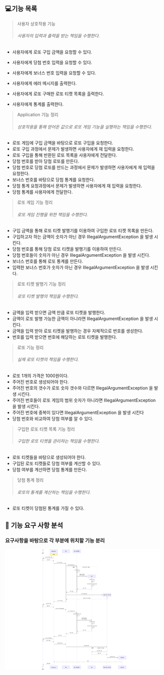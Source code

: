 ## 💻기능 목록
> 사용자 상호작용 기능
> ###### 사용자의 입력과 출력을 받는 책임을 수행한다.

- 사용자에게 로또 구입 금액을 요청할 수 있다.
- 사용자에게 당첨 번호 입력을 요청할 수 있다.
- 사용자에게 보너스 번호 입력을 요청할 수 있다.

- 사용자에게 에러 메시지를 출력한다.
- 사용자에게 로또 구매한 로또 티켓 목록을 출력한다.
- 사용자에게 통계를 출력한다.

> Application 기능 정리
> ###### 상호작용을 통해 얻어온 값으로 로또 게임 기능을 실행하는 책임을 수행한다.

- 로또 게임에 구입 금액을 바탕으로 로또 구입을 요청한다.
- 로또 구입 과정에서 문제가 발생하면 사용자에게 재 입력을 요청한다.
- 로또 구입을 통해 반환된 로또 목록을 사용자에게 전달한다.
- 당첨 번호를 받아 당첨 로또를 만든다.
- 당첨 번호로 당첨 로또를 만드는 과정에서 문제가 발생하면 사용자에게 재 입력을 요청한다.
- 보너스 번호를 바탕으로 당첨 통계를 요청한다.
- 당첨 통계 요청과정에서 문제가 발생하면 사용자에게 재 입력을 요청한다.
- 당첨 통계를 사용자에게 전달한다.

> 로또 게임 기능 정리
> ###### 로또 게임 진행을 위한 책임을 수행한다.
- 구입 금액을 통해 로또 티켓 발행기를 이용하여 구입한 로또 티켓 목록을 만든다.
- 구입하고자 하는 금액이 숫자가 아닌 경우 IllegalArgumentException 을 발생 시킨다.
- 당첨 번호를 통해 당첨 로또 티켓을 발행기를 이용하여 만든다.
- 당첨 번호들이 숫자가 아닌 경우 IllegalArgumentException 을 발생 시킨다.
- 보너스 번호를 통해 로또 통계를 만든다.
- 입력한 보너스 번호가 숫자가 아닌 경우 IllegalArgumentException 을 발생 시킨다.

> 로또 티켓 발행기 기능 정리
> ###### 로또 티켓 발행의 책임을 수행한다.
- 금액을 입력 받으면 금액 만큼 로또 티켓을 발행한다.
- 금액이 로또 발행 가능한 금액이 아니라면 IllegalArgumentException 을 발생 시킨다.
- 금액을 입력 받아 로또 티켓을 발행하는 경우 자체적으로 번호를 생성한다.
- 번호를 입력 받으면 번호에 해당하는 로또 티켓을 발행한다.

> 로또 기능 정리
> ###### 실제 로또 티켓의 책임을 수행한다.
- 로또 1개의 가격은 1000원이다.
- 주어진 번호로 생성되어야 한다.
- 주어진 번호의 갯수가 로또 숫자 갯수와 다르면 IllegalArgumentException 을 발생 시킨다.
- 주어진 번호들이 로또 게임의 범위 숫자가 아니라면 IllegalArgumentException 을 발생 시킨다.
- 주어진 번호에 중복이 있다면 IllegalArgumentException 을 발생 시킨다
- 당첨 번호와 비교하여 당첨 여부를 알 수 있다.

> 구입한 로또 티켓 목록 기능 정리
> ###### 구입한 로또 티켓을 관리하는 책임을 수행한다.
- 로또 티켓들을 바탕으로 생성되어야 한다.
- 구입된 로또 티켓들로 당첨 여부를 계산할 수 있다.
- 당첨 여부를 계산하면 당첨 통계를 만든다.

> 당첨 통계 정리
> ###### 로또의 통계를 계산하는 책임을 수행한다.
- 로또 티켓이 당첨된 통계를 가질 수 있다.

## 🚀 기능 요구 사항 분석
### 요구사항을 바탕으로 각 부분에 위치할 기능 분리
![feature.png](feature.png)